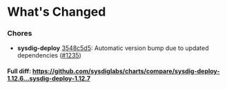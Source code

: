 # What's Changed

### Chores
- **sysdig-deploy** [3548c5d5](https://github.com/sysdiglabs/charts/commit/3548c5d513643c6bef15d31cda6d0b3218961383): Automatic version bump due to updated dependencies ([#1235](https://github.com/sysdiglabs/charts/issues/1235))
#### Full diff: https://github.com/sysdiglabs/charts/compare/sysdig-deploy-1.12.6...sysdig-deploy-1.12.7
